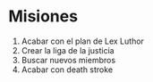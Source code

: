 # Misiones

1. Acabar con el plan de Lex Luthor
2. Crear la liga de la justicia
3. Buscar nuevos miembros
4. Acabar con death stroke